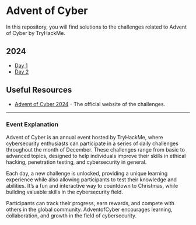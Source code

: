 # Advent of Cyber

In this repository, you will find solutions to the challenges related to Advent of Cyber by TryHackMe.

## 2024

- [Day 1](2024/DAY1.md)
- [Day 2](2024/DAY2.md)

## Useful Resources

- [Advent of Cyber 2024](https://tryhackme.com/r/christmas) - The official website of the challenges.

---

### Event Explanation

Advent of Cyber is an annual event hosted by TryHackMe, where cybersecurity enthusiasts can participate in a series of daily challenges throughout the month of December. These challenges range from basic to advanced topics, designed to help individuals improve their skills in ethical hacking, penetration testing, and cybersecurity in general.

Each day, a new challenge is unlocked, providing a unique learning experience while also allowing participants to test their knowledge and abilities. It’s a fun and interactive way to countdown to Christmas, while building valuable skills in the cybersecurity field.

Participants can track their progress, earn rewards, and compete with others in the global community. AdventofCyber encourages learning, collaboration, and growth in the field of cybersecurity.
